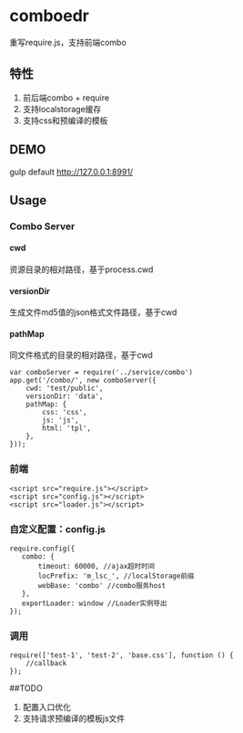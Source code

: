 # comboedr
重写require.js，支持前端combo

##  特性
1. 前后端combo + require
2. 支持localstorage缓存
3. 支持css和预编译的模板

##  DEMO
gulp default
http://127.0.0.1:8991/

## Usage

### Combo Server

#### cwd 
资源目录的相对路径，基于process.cwd
#### versionDir 
生成文件md5值的json格式文件路径，基于cwd
#### pathMap 
同文件格式的目录的相对路径，基于cwd


    var comboServer = require('../service/combo')
    app.get('/combo/', new comboServer({
        cwd: 'test/public',
        versionDir: 'data',
        pathMap: {
            css: 'css',
            js: 'js',
            html: 'tpl',
        },
    }));


### 前端

    <script src="require.js"></script>
    <script src="config.js"></script>
    <script src="loader.js"></script>


### 自定义配置：config.js

    require.config({
       combo: {
           timeout: 60000, //ajax超时时间
           locPrefix: 'm_lsc_', //localStorage前缀
           webBase: 'combo' //combo服务host
       },
       exportLoader: window //Loader实例导出
    });

### 调用

    require(['test-1', 'test-2', 'base.css'], function () {
        //callback
    });

##TODO

1. 配置入口优化
2. 支持请求预编译的模板js文件
